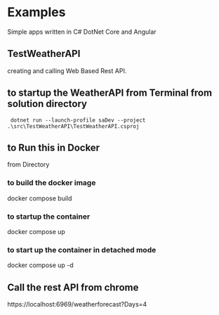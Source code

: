 # Examples
Simple apps written in C# DotNet Core and Angular

## TestWeatherAPI
creating and calling Web Based Rest API.

## to startup the WeatherAPI from Terminal from solution directory
``` dotnet run --launch-profile saDev --project .\src\TestWeatherAPI\TestWeatherAPI.csproj```

## to Run this in Docker
from Directory
### to build the docker image
docker compose build
### to startup the container
docker compose up
### to start up the container in detached mode
docker compose up -d


## Call the rest API from chrome
https://localhost:6969/weatherforecast?Days=4